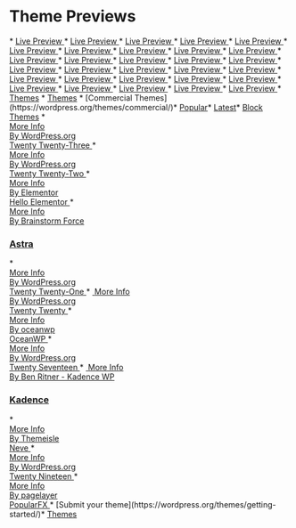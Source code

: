 <h1>Theme Previews</h1>    *   <a href="https://themeforest.net/item/avada-responsive-multipurpose-theme/full_screen_preview/2833226"class="shared-item_cards-preview_button_with_analytics_component__root"    target="_blank"rel="noopener"    data-action="analytics-event#send"    data-analytics-event="{'eventCategory':'ItemCard','eventAction':'click;button','eventLabel':'Preview;2833226','hitType':'event'}">Live Preview </a>     *   <a href="https://themeforest.net/item/the7-responsive-multipurpose-wordpress-theme/full_screen_preview/5556590"class="shared-item_cards-preview_button_with_analytics_component__root"    target="_blank"rel="noopener"    data-action="analytics-event#send"    data-analytics-event="{'eventCategory':'ItemCard','eventAction':'click;button','eventLabel':'Preview;5556590','hitType':'event'}">Live Preview </a>     *   <a href="https://themeforest.net/item/betheme-responsive-multipurpose-wordpress-theme/full_screen_preview/7758048"class="shared-item_cards-preview_button_with_analytics_component__root"    target="_blank"rel="noopener"    data-action="analytics-event#send"    data-analytics-event="{'eventCategory':'ItemCard','eventAction':'click;button','eventLabel':'Preview;7758048','hitType':'event'}">Live Preview </a>     *   <a href="https://themeforest.net/item/enfold-responsive-multipurpose-theme/full_screen_preview/4519990"class="shared-item_cards-preview_button_with_analytics_component__root"    target="_blank"rel="noopener"    data-action="analytics-event#send"    data-analytics-event="{'eventCategory':'ItemCard','eventAction':'click;button','eventLabel':'Preview;4519990','hitType':'event'}">Live Preview </a>     *   <a href="https://themeforest.net/item/flatsome-multipurpose-responsive-woocommerce-theme/full_screen_preview/5484319"class="shared-item_cards-preview_button_with_analytics_component__root"    target="_blank"rel="noopener"    data-action="analytics-event#send"    data-analytics-event="{'eventCategory':'ItemCard','eventAction':'click;button','eventLabel':'Preview;5484319','hitType':'event'}">Live Preview </a>     *   <a href="https://themeforest.net/item/bridge-creative-multipurpose-wordpress-theme/full_screen_preview/7315054"class="shared-item_cards-preview_button_with_analytics_component__root"    target="_blank"rel="noopener"    data-action="analytics-event#send"    data-analytics-event="{'eventCategory':'ItemCard','eventAction':'click;button','eventLabel':'Preview;7315054','hitType':'event'}">Live Preview </a>     *   <a href="https://themeforest.net/item/jupiter-multipurpose-responsive-theme/full_screen_preview/5177775"class="shared-item_cards-preview_button_with_analytics_component__root"    target="_blank"rel="noopener"    data-action="analytics-event#send"    data-analytics-event="{'eventCategory':'ItemCard','eventAction':'click;button','eventLabel':'Preview;5177775','hitType':'event'}">Live Preview </a>     *   <a href="https://themeforest.net/item/salient-responsive-multipurpose-theme/full_screen_preview/4363266"class="shared-item_cards-preview_button_with_analytics_component__root"    target="_blank"rel="noopener"    data-action="analytics-event#send"    data-analytics-event="{'eventCategory':'ItemCard','eventAction':'click;button','eventLabel':'Preview;4363266','hitType':'event'}">Live Preview </a>     *   <a href="https://themeforest.net/item/newspaper/full_screen_preview/5489609"class="shared-item_cards-preview_button_with_analytics_component__root"    target="_blank"rel="noopener"    data-action="analytics-event#send"    data-analytics-event="{'eventCategory':'ItemCard','eventAction':'click;button','eventLabel':'Preview;5489609','hitType':'event'}">Live Preview </a>     *   <a href="https://themeforest.net/item/uncode-creative-multiuse-wordpress-theme/full_screen_preview/13373220"class="shared-item_cards-preview_button_with_analytics_component__root"    target="_blank"rel="noopener"    data-action="analytics-event#send"    data-analytics-event="{'eventCategory':'ItemCard','eventAction':'click;button','eventLabel':'Preview;13373220','hitType':'event'}">Live Preview </a>     *   <a href="https://themeforest.net/item/impreza-retina-responsive-wordpress-theme/full_screen_preview/6434280"class="shared-item_cards-preview_button_with_analytics_component__root"    target="_blank"rel="noopener"    data-action="analytics-event#send"    data-analytics-event="{'eventCategory':'ItemCard','eventAction':'click;button','eventLabel':'Preview;6434280','hitType':'event'}">Live Preview </a>     *   <a href="https://themeforest.net/item/porto-responsive-wordpress-ecommerce-theme/full_screen_preview/9207399"class="shared-item_cards-preview_button_with_analytics_component__root"    target="_blank"rel="noopener"    data-action="analytics-event#send"    data-analytics-event="{'eventCategory':'ItemCard','eventAction':'click;button','eventLabel':'Preview;9207399','hitType':'event'}">Live Preview </a>     *   <a href="https://themeforest.net/item/thegem-creative-multipurpose-highperformance-wordpress-theme/full_screen_preview/16061685"class="shared-item_cards-preview_button_with_analytics_component__root"    target="_blank"rel="noopener"    data-action="analytics-event#send"    data-analytics-event="{'eventCategory':'ItemCard','eventAction':'click;button','eventLabel':'Preview;16061685','hitType':'event'}">Live Preview </a>     *   <a href="https://themeforest.net/item/woodmart-woocommerce-wordpress-theme/full_screen_preview/20264492"class="shared-item_cards-preview_button_with_analytics_component__root"    target="_blank"rel="noopener"    data-action="analytics-event#send"    data-analytics-event="{'eventCategory':'ItemCard','eventAction':'click;button','eventLabel':'Preview;20264492','hitType':'event'}">Live Preview </a>     *   <a href="https://themeforest.net/item/udesign-responsive-wordpress-theme/full_screen_preview/253220"class="shared-item_cards-preview_button_with_analytics_component__root"    target="_blank"rel="noopener"    data-action="analytics-event#send"    data-analytics-event="{'eventCategory':'ItemCard','eventAction':'click;button','eventLabel':'Preview;253220','hitType':'event'}">Live Preview </a>     *   <a href="https://themeforest.net/item/total-responsive-multipurpose-wordpress-theme/full_screen_preview/6339019"class="shared-item_cards-preview_button_with_analytics_component__root"    target="_blank"rel="noopener"    data-action="analytics-event#send"    data-analytics-event="{'eventCategory':'ItemCard','eventAction':'click;button','eventLabel':'Preview;6339019','hitType':'event'}">Live Preview </a>     *   <a href="https://themeforest.net/item/kallyas-responsive-multipurpose-wordpress-theme/full_screen_preview/4091658"class="shared-item_cards-preview_button_with_analytics_component__root"    target="_blank"rel="noopener"    data-action="analytics-event#send"    data-analytics-event="{'eventCategory':'ItemCard','eventAction':'click;button','eventLabel':'Preview;4091658','hitType':'event'}">Live Preview </a>     *   <a href="https://themeforest.net/item/brooklyn-responsive-multipurpose-wordpress-theme/full_screen_preview/6221179"class="shared-item_cards-preview_button_with_analytics_component__root"    target="_blank"rel="noopener"    data-action="analytics-event#send"    data-analytics-event="{'eventCategory':'ItemCard','eventAction':'click;button','eventLabel':'Preview;6221179','hitType':'event'}">Live Preview </a>     *   <a href="https://themeforest.net/item/kalium-creative-theme-for-professionals/full_screen_preview/10860525"class="shared-item_cards-preview_button_with_analytics_component__root"    target="_blank"rel="noopener"    data-action="analytics-event#send"    data-analytics-event="{'eventCategory':'ItemCard','eventAction':'click;button','eventLabel':'Preview;10860525','hitType':'event'}">Live Preview </a>     *   <a href="https://themeforest.net/item/soledad-multiconcept-blogmagazine-wp-theme/full_screen_preview/12945398"class="shared-item_cards-preview_button_with_analytics_component__root"    target="_blank"rel="noopener"    data-action="analytics-event#send"    data-analytics-event="{'eventCategory':'ItemCard','eventAction':'click;button','eventLabel':'Preview;12945398','hitType':'event'}">Live Preview </a>     *   <a href="https://themeforest.net/item/education-wordpress-theme-education-wp/full_screen_preview/14058034"class="shared-item_cards-preview_button_with_analytics_component__root"    target="_blank"rel="noopener"    data-action="analytics-event#send"    data-analytics-event="{'eventCategory':'ItemCard','eventAction':'click;button','eventLabel':'Preview;14058034','hitType':'event'}">Live Preview </a>     *   <a href="https://themeforest.net/item/xstore-responsive-woocommerce-theme/full_screen_preview/15780546"class="shared-item_cards-preview_button_with_analytics_component__root"    target="_blank"rel="noopener"    data-action="analytics-event#send"    data-analytics-event="{'eventCategory':'ItemCard','eventAction':'click;button','eventLabel':'Preview;15780546','hitType':'event'}">Live Preview </a>     *   <a href="https://themeforest.net/item/shopkeeper-ecommerce-wp-theme-for-woocommerce/full_screen_preview/9553045"class="shared-item_cards-preview_button_with_analytics_component__root"    target="_blank"rel="noopener"    data-action="analytics-event#send"    data-analytics-event="{'eventCategory':'ItemCard','eventAction':'click;button','eventLabel':'Preview;9553045','hitType':'event'}">Live Preview </a>     *   <a href="https://themeforest.net/item/rehub-directory-multi-vendor-shop-coupon-affiliate-theme/full_screen_preview/7646339"class="shared-item_cards-preview_button_with_analytics_component__root"    target="_blank"rel="noopener"    data-action="analytics-event#send"    data-analytics-event="{'eventCategory':'ItemCard','eventAction':'click;button','eventLabel':'Preview;7646339','hitType':'event'}">Live Preview </a>     *   <a href="https://themeforest.net/item/stockholm-a-genuinely-multiconcept-theme/full_screen_preview/8819050"class="shared-item_cards-preview_button_with_analytics_component__root"    target="_blank"rel="noopener"    data-action="analytics-event#send"    data-analytics-event="{'eventCategory':'ItemCard','eventAction':'click;button','eventLabel':'Preview;8819050','hitType':'event'}">Live Preview </a>     *   <a href="https://themeforest.net/item/consulting-business-finance-wordpress-theme/full_screen_preview/14740561"class="shared-item_cards-preview_button_with_analytics_component__root"    target="_blank"rel="noopener"    data-action="analytics-event#send"    data-analytics-event="{'eventCategory':'ItemCard','eventAction':'click;button','eventLabel':'Preview;14740561','hitType':'event'}">Live Preview </a>     *   <a href="https://themeforest.net/item/kleo-pro-community-focused-multipurpose-buddypress-theme/full_screen_preview/6776630"class="shared-item_cards-preview_button_with_analytics_component__root"    target="_blank"rel="noopener"    data-action="analytics-event#send"    data-analytics-event="{'eventCategory':'ItemCard','eventAction':'click;button','eventLabel':'Preview;6776630','hitType':'event'}">Live Preview </a>     *   <a href="https://themeforest.net/item/electro-electronics-store-woocommerce-theme/full_screen_preview/15720624"class="shared-item_cards-preview_button_with_analytics_component__root"    target="_blank"rel="noopener"    data-action="analytics-event#send"    data-analytics-event="{'eventCategory':'ItemCard','eventAction':'click;button','eventLabel':'Preview;15720624','hitType':'event'}">Live Preview </a>     *   <a href="https://themeforest.net/item/massive-dynamic-wordpress-website-builder/full_screen_preview/13739153"class="shared-item_cards-preview_button_with_analytics_component__root"    target="_blank"rel="noopener"    data-action="analytics-event#send"    data-analytics-event="{'eventCategory':'ItemCard','eventAction':'click;button','eventLabel':'Preview;13739153','hitType':'event'}">Live Preview </a>     *   <a href="https://themeforest.net/item/striking-multiflex-ecommerce-responsive-wp-theme/full_screen_preview/128763"class="shared-item_cards-preview_button_with_analytics_component__root"    target="_blank"rel="noopener"    data-action="analytics-event#send"    data-analytics-event="{'eventCategory':'ItemCard','eventAction':'click;button','eventLabel':'Preview;128763','hitType':'event'}">Live Preview </a>     *   <a class="wp-block-navigation-item__content"  href="https://wordpress.org/themes/"><spanclass="wp-block-navigation-item__label">Themes</span></a>     *   <a href="https://wordpress.org/themes/"rel="home">Themes</a>     *   [Commercial Themes](https://wordpress.org/themes/commercial/)*   <a href="https://wordpress.org/themes/" data-sort="popular" class="current">Popular</a>*   <a href="https://wordpress.org/themes/browse/new/" data-sort="new" >Latest</a>*   <a href="https://wordpress.org/themes/tags/full-site-editing/" data-tag="full-site-editing">Block Themes</a>     *   <a class="url" href="https://wordpress.org/themes/twentytwentythree/"rel="bookmark" tabindex="-1"> 				<div class="theme-screenshot"> 			<img src="https://i0.wp.com/themes.svn.wordpress.org/twentytwentythree/1.0/screenshot.png?w=572&amp;strip=all"loading="lazy" alt="" /> 		</div> 				<span class="more-details">More Info</span>				<div class="theme-author">By <span class="author">WordPress.org</span></div> 				<h3class="theme-name entry-title">Twenty Twenty-Three</h3> 	</a>     *   <a class="url"href="https://wordpress.org/themes/twentytwentytwo/" rel="bookmark" tabindex="-1">				<div class="theme-screenshot"> 			<img src="https://i0.wp.com/themes.svn.wordpress.org/twentytwentytwo/1.3/screenshot.png?w=572&amp;strip=all"loading="lazy" alt="" /> 		</div> 				<span class="more-details">More Info</span>				<div class="theme-author">By <span class="author">WordPress.org</span></div> 				<h3class="theme-name entry-title">Twenty Twenty-Two</h3> 	</a>     *   <a class="url"href="https://wordpress.org/themes/hello-elementor/" rel="bookmark" tabindex="-1">				<div class="theme-screenshot"> 			<img src="https://i0.wp.com/themes.svn.wordpress.org/hello-elementor/2.6.1/screenshot.png?w=572&amp;strip=all"loading="lazy" alt="" /> 		</div> 				<span class="more-details">More Info</span>				<div class="theme-author">By <span class="author">Elementor</span></div> 				<h3class="theme-name entry-title">Hello Elementor</h3> 	</a>     *   <a class="url" href="https://wordpress.org/themes/astra/"rel="bookmark" tabindex="-1"> 				<div class="theme-screenshot"> 			<img src="https://i0.wp.com/themes.svn.wordpress.org/astra/4.0.2/screenshot.jpg?w=572&amp;strip=all"loading="lazy" alt="" /> 		</div> 				<span class="more-details">More Info</span>				<div class="theme-author">By <span class="author">Brainstorm Force</span></div>				<h3 class="theme-name entry-title">Astra</h3> 	</a>     *   <a class="url" href="https://wordpress.org/themes/twentytwentyone/"rel="bookmark" tabindex="-1"> 				<div class="theme-screenshot"> 			<img src="https://i0.wp.com/themes.svn.wordpress.org/twentytwentyone/1.7/screenshot.png?w=572&amp;strip=all"loading="lazy" alt="" /> 		</div> 				<span class="more-details">More Info</span>				<div class="theme-author">By <span class="author">WordPress.org</span></div> 				<h3class="theme-name entry-title">Twenty Twenty-One</h3> 	</a>     *   <a class="url"href="https://wordpress.org/themes/twentytwenty/" rel="bookmark" tabindex="-1"> 				<divclass="theme-screenshot"> 			<img src="https://i0.wp.com/themes.svn.wordpress.org/twentytwenty/2.1/screenshot.png?w=572&amp;strip=all"loading="lazy" alt="" /> 		</div> 				<span class="more-details">More Info</span>				<div class="theme-author">By <span class="author">WordPress.org</span></div> 				<h3class="theme-name entry-title">Twenty Twenty</h3> 	</a>     *   <a class="url" href="https://wordpress.org/themes/oceanwp/"rel="bookmark" tabindex="-1"> 				<div class="theme-screenshot"> 			<img src="https://i0.wp.com/themes.svn.wordpress.org/oceanwp/3.4.1/screenshot.png?w=572&amp;strip=all"loading="lazy" alt="" /> 		</div> 				<span class="more-details">More Info</span>				<div class="theme-author">By <span class="author">oceanwp</span></div> 				<h3class="theme-name entry-title">OceanWP</h3> 	</a>     *   <a class="url" href="https://wordpress.org/themes/twentyseventeen/"rel="bookmark" tabindex="-1"> 				<div class="theme-screenshot"> 			<img src="https://i0.wp.com/themes.svn.wordpress.org/twentyseventeen/3.1/screenshot.png?w=572&amp;strip=all"loading="lazy" alt="" /> 		</div> 				<span class="more-details">More Info</span>				<div class="theme-author">By <span class="author">WordPress.org</span></div> 				<h3class="theme-name entry-title">Twenty Seventeen</h3> 	</a>     *   <a class="url"href="https://wordpress.org/themes/kadence/" rel="bookmark" tabindex="-1"> 				<divclass="theme-screenshot"> 			<img src="https://i0.wp.com/themes.svn.wordpress.org/kadence/1.1.32/screenshot.png?w=572&amp;strip=all"loading="lazy" alt="" /> 		</div> 				<span class="more-details">More Info</span>				<div class="theme-author">By <span class="author">Ben Ritner - Kadence WP</span></div>				<h3 class="theme-name entry-title">Kadence</h3> 	</a>     *   <a class="url" href="https://wordpress.org/themes/neve/"rel="bookmark" tabindex="-1"> 				<div class="theme-screenshot"> 			<img src="https://i0.wp.com/themes.svn.wordpress.org/neve/3.5.1/screenshot.png?w=572&amp;strip=all"loading="lazy" alt="" /> 		</div> 				<span class="more-details">More Info</span>				<div class="theme-author">By <span class="author">Themeisle</span></div> 				<h3class="theme-name entry-title">Neve</h3> 	</a>     *   <a class="url" href="https://wordpress.org/themes/twentynineteen/"rel="bookmark" tabindex="-1"> 				<div class="theme-screenshot"> 			<img src="https://i0.wp.com/themes.svn.wordpress.org/twentynineteen/2.4/screenshot.png?w=572&amp;strip=all"loading="lazy" alt="" /> 		</div> 				<span class="more-details">More Info</span>				<div class="theme-author">By <span class="author">WordPress.org</span></div> 				<h3class="theme-name entry-title">Twenty Nineteen</h3> 	</a>     *   <a class="url" href="https://wordpress.org/themes/popularfx/"rel="bookmark" tabindex="-1"> 				<div class="theme-screenshot"> 			<img src="https://i0.wp.com/themes.svn.wordpress.org/popularfx/1.2.4/screenshot.jpg?w=572&amp;strip=all"loading="lazy" alt="" /> 		</div> 				<span class="more-details">More Info</span>				<div class="theme-author">By <span class="author">pagelayer</span></div> 				<h3class="theme-name entry-title">PopularFX</h3> 	</a>     *   [Submit your theme](https://wordpress.org/themes/getting-started/)*   <a class="wp-block-navigation-item__content"  href="https://wordpress.org/themes/"><spanclass="wp-block-navigation-item__label">Themes</span></a>  

